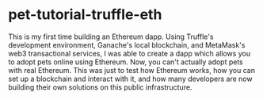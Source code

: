 # pet-tutorial-truffle-eth

This is my first time building an Ethereum dapp. Using Truffle's development environment, Ganache's local blockchain, and MetaMask's web3 transactional services, I was able to create a dapp which allows you to adopt pets online using Ethereum. Now, you can't actually adopt pets with real Ethereum. This was just to test how Ethereum works, how you can set up a blockchain and interact with it, and how many developers are now building their own solutions on this public infrastructure.
